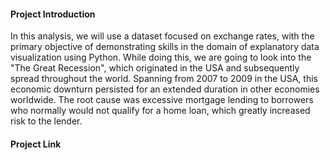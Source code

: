 #### Project Introduction
In this analysis, we will use a dataset focused on exchange rates, with the primary objective of demonstrating skills in the domain of explanatory data visualization using Python. While doing this, we are going to look into the "The Great Recession", which originated in the USA and subsequently spread throughout the world. Spanning from 2007 to 2009 in the USA, this economic downturn persisted for an extended duration in other economies worldwide. The root cause was excessive mortgage lending to borrowers who normally would not qualify for a home loan, which greatly increased risk to the lender.

#### Project Link
